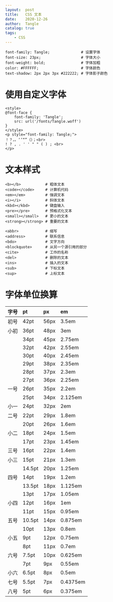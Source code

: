```yaml
---
layout:  post
title:   CSS 文本
date:    2020-12-26
author:  Tangle
catalog: true
tags:
    - CSS
---
```


```
font-family: Tangle;              # 设置字体
font-size: 23px;                  # 字体大小
font-weight: bold;                # 字体加粗
color: #FFFFFF;                   # 字体颜色
text-shadow: 2px 2px 3px #222222; # 字体影子颜色
```

# 使用自定义字体

```
<style>
@font-face {
    font-family: 'Tangle';
    src: url('/fonts/Tangle.woff') 
}
</style>
<p style="font-family: Tangle;">
！？，。‘’“”（）；<br>
! ? , . ' ' " " ( ) ; <br>
</p>
```

# 文本样式

```
<b></b>           # 粗体文本
<code></code>     # 计算机代码
<em></em>         # 强调文本
<i></i>           # 斜体文本
<kbd></kbd>       # 键盘输入
<pre></pre>       # 预格式化文本
<small></small>   # 更小的文本
<strong></strong> # 重要的文本

<abbr>            # 缩写         
<address>         # 联系信息         
<bdo>             # 文字方向         
<blockquote>      # 从另一个源引用的部分         
<cite>            # 工作的名称         
<del>             # 删除的文本         
<ins>             # 插入的文本         
<sub>             # 下标文本         
<sup>             # 上标文本         
```

# 字体单位换算

| 字号 | pt     | px   | em       |
| :--- | :----- | :--- | :------- |
| 初号 | 42pt   | 56px | 3.5em    |
| 小初 | 36pt   | 48px | 3em      |
|      | 34pt   | 45px | 2.75em   |
|      | 32pt   | 42px | 2.55em   |
|      | 30pt   | 40px | 2.45em   |
|      | 29pt   | 38px | 2.35em   |
|      | 28pt   | 37px | 2.3em    |
|      | 27pt   | 36px | 2.25em   |
| 一号 | 26pt   | 35px | 2.2em    |
|      | 25pt   | 34px | 2.125em  |
| 小一 | 24pt   | 32px | 2em      |
| 二号 | 22pt   | 29px | 1.8em    |
|      | 20pt   | 26px | 1.6em    |
| 小二 | 18pt   | 24px | 1.5em    |
|      | 17pt   | 23px | 1.45em   |
| 三号 | 16pt   | 22px | 1.4em    |
| 小三 | 15pt   | 21px | 1.3em    |
|      | 14.5pt | 20px | 1.25em   |
| 四号 | 14pt   | 19px | 1.2em    |
|      | 13.5pt | 18px | 1.125em  |
|      | 13pt   | 17px | 1.05em   |
| 小四 | 12pt   | 16px | 1em      |
|      | 11pt   | 15px | 0.95em   |
| 五号 | 10.5pt | 14px | 0.875em  |
|      | 10pt   | 13px | 0.8em    |
| 小五 | 9pt    | 12px | 0.75em   |
|      | 8pt    | 11px | 0.7em    |
| 六号 | 7.5pt  | 10px | 0.625em  |
|      | 7pt    | 9px  | 0.55em   |
| 小六 | 6.5pt  | 8px  | 0.5em    |
| 七号 | 5.5pt  | 7px  | 0.4375em |
| 八号 | 5pt    | 6px  | 0.375em  |
